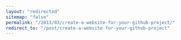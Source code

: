 ```yaml
---
layout: "redirected"
sitemap: "false"
permalink: "/2013/03/create-a-website-for-your-github-project/"
redirect_to: "/post/create-a-website-for-your-github-project"
---
```




